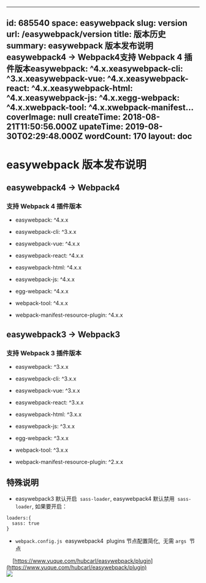 
---
id: 685540
space: easywebpack
slug: version
url: /easywebpack/version
title: 版本历史
summary: easywebpack 版本发布说明easywebpack4 -&gt; Webpack4支持 Webpack 4 插件版本easywebpack: ^4.x.xeasywebpack-cli: ^3.x.xeasywebpack-vue: ^4.x.xeasywebpack-react: ^4.x.xeasywebpack-html: ^4.x.xeasywebpack-js: ^4.x.xegg-webpack: ^4.x.xwebpack-tool: ^4.x.xwebpack-manifest...
coverImage: null
createTime: 2018-08-21T11:50:56.000Z 
upateTime: 2019-08-30T02:29:48.000Z
wordCount: 170
layout: doc
---

# easywebpack 版本发布说明


## easywebpack4 -> Webpack4


### 支持 Webpack 4 插件版本

- easywebpack: ^4.x.x

- easywebpack-cli: ^3.x.x

- easywebpack-vue: ^4.x.x

- easywebpack-react: ^4.x.x

- easywebpack-html: ^4.x.x

- easywebpack-js: ^4.x.x

- egg-webpack: ^4.x.x

- webpack-tool: ^4.x.x

- webpack-manifest-resource-plugin: ^4.x.x



## easywebpack3 -> Webpack3


### 支持 Webpack 3 插件版本

- easywebpack: ^3.x.x

- easywebpack-cli: ^3.x.x

- easywebpack-vue: ^3.x.x

- easywebpack-react: ^3.x.x

- easywebpack-html: ^3.x.x

- easywebpack-js: ^3.x.x

- egg-webpack: ^3.x.x

- webpack-tool: ^3.x.x

- webpack-manifest-resource-plugin: ^2.x.x



## 特殊说明

- easywebpack3 默认开启  `sass-loader`, easywebpack4 默认禁用  `sass-loader`, 如果要开启：


```
loaders:{
  sass: true
}
```

- `webpack.config.js`  easywebpack4  plugins 节点配置简化,  无需 `args`  节点


     [https://www.yuque.com/hubcarl/easywebpack/plugin](https://www.yuque.com/hubcarl/easywebpack/plugin)<br />![](https://cdn.nlark.com/yuque/0/2018/png/116733/1534852230636-f1b7a2c1-953e-49c1-b0e5-a97250ae403b.png#width=827) 


  